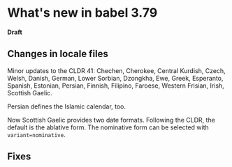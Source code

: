# What's new in babel 3.79

**Draft**

## Changes in locale files

Minor updates to the CLDR 41: Chechen, Cherokee, Central Kurdish,
Czech, Welsh, Danish, German, Lower Sorbian, Dzongkha, Ewe, Greek,
Esperanto, Spanish, Estonian, Persian, Finnish, Filipino, Faroese,
Western Frisian, Irish, Scottish Gaelic.

Persian defines the Islamic calendar, too.

Now Scottish Gaelic provides two date formats. Following the CLDR, the
default is the ablative form. The nominative form can be selected with
`variant=nominative`.

## Fixes

